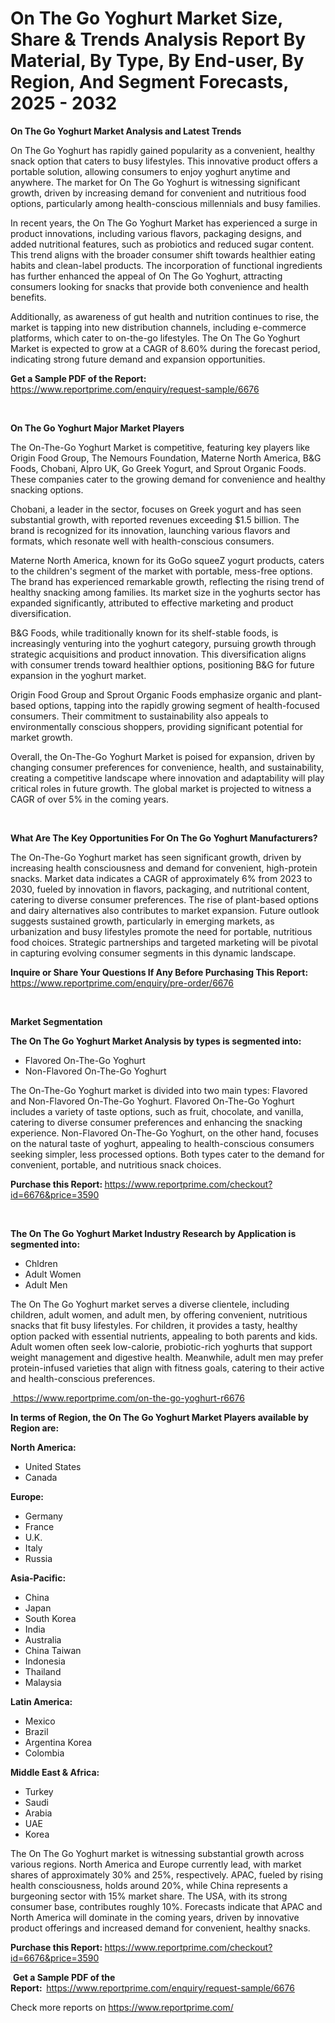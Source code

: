 <p><h1>On The Go Yoghurt Market Size, Share & Trends Analysis Report By Material, By Type, By End-user, By Region, And Segment Forecasts, 2025 - 2032</h1></p><p><strong>On The Go Yoghurt Market Analysis and Latest Trends</strong></p>
<p><p>On The Go Yoghurt has rapidly gained popularity as a convenient, healthy snack option that caters to busy lifestyles. This innovative product offers a portable solution, allowing consumers to enjoy yoghurt anytime and anywhere. The market for On The Go Yoghurt is witnessing significant growth, driven by increasing demand for convenient and nutritious food options, particularly among health-conscious millennials and busy families.</p><p>In recent years, the On The Go Yoghurt Market has experienced a surge in product innovations, including various flavors, packaging designs, and added nutritional features, such as probiotics and reduced sugar content. This trend aligns with the broader consumer shift towards healthier eating habits and clean-label products. The incorporation of functional ingredients has further enhanced the appeal of On The Go Yoghurt, attracting consumers looking for snacks that provide both convenience and health benefits.</p><p>Additionally, as awareness of gut health and nutrition continues to rise, the market is tapping into new distribution channels, including e-commerce platforms, which cater to on-the-go lifestyles. The On The Go Yoghurt Market is expected to grow at a CAGR of 8.60% during the forecast period, indicating strong future demand and expansion opportunities.</p></p>
<p><strong>Get a Sample PDF of the Report:&nbsp;</strong> <a href="https://www.reportprime.com/enquiry/request-sample/6676?utm_campaign=2638&utm_medium=2&utm_source=Github&utm_content=ia&utm_term=19032025&utm_id=on-the-go-yoghurt">https://www.reportprime.com/enquiry/request-sample/6676</a></p>
<p>&nbsp;</p>
<p><strong>On The Go Yoghurt Major Market Players</strong></p>
<p><p>The On-The-Go Yoghurt Market is competitive, featuring key players like Origin Food Group, The Nemours Foundation, Materne North America, B&G Foods, Chobani, Alpro UK, Go Greek Yogurt, and Sprout Organic Foods. These companies cater to the growing demand for convenience and healthy snacking options. </p><p>Chobani, a leader in the sector, focuses on Greek yogurt and has seen substantial growth, with reported revenues exceeding $1.5 billion. The brand is recognized for its innovation, launching various flavors and formats, which resonate well with health-conscious consumers.</p><p>Materne North America, known for its GoGo squeeZ yogurt products, caters to the children's segment of the market with portable, mess-free options. The brand has experienced remarkable growth, reflecting the rising trend of healthy snacking among families. Its market size in the yoghurts sector has expanded significantly, attributed to effective marketing and product diversification.</p><p>B&G Foods, while traditionally known for its shelf-stable foods, is increasingly venturing into the yoghurt category, pursuing growth through strategic acquisitions and product innovation. This diversification aligns with consumer trends toward healthier options, positioning B&G for future expansion in the yoghurt market.</p><p>Origin Food Group and Sprout Organic Foods emphasize organic and plant-based options, tapping into the rapidly growing segment of health-focused consumers. Their commitment to sustainability also appeals to environmentally conscious shoppers, providing significant potential for market growth.</p><p>Overall, the On-The-Go Yoghurt Market is poised for expansion, driven by changing consumer preferences for convenience, health, and sustainability, creating a competitive landscape where innovation and adaptability will play critical roles in future growth. The global market is projected to witness a CAGR of over 5% in the coming years.</p></p>
<p>&nbsp;</p>
<p><strong>What Are The Key Opportunities For On The Go Yoghurt Manufacturers?</strong></p>
<p><p>The On-The-Go Yoghurt market has seen significant growth, driven by increasing health consciousness and demand for convenient, high-protein snacks. Market data indicates a CAGR of approximately 6% from 2023 to 2030, fueled by innovation in flavors, packaging, and nutritional content, catering to diverse consumer preferences. The rise of plant-based options and dairy alternatives also contributes to market expansion. Future outlook suggests sustained growth, particularly in emerging markets, as urbanization and busy lifestyles promote the need for portable, nutritious food choices. Strategic partnerships and targeted marketing will be pivotal in capturing evolving consumer segments in this dynamic landscape.</p></p>
<p><strong>Inquire or Share Your Questions If Any Before Purchasing This Report:</strong> <a href="https://www.reportprime.com/enquiry/pre-order/6676?utm_campaign=2638&utm_medium=2&utm_source=Github&utm_content=ia&utm_term=19032025&utm_id=on-the-go-yoghurt">https://www.reportprime.com/enquiry/pre-order/6676</a></p>
<p>&nbsp;</p>
<p><strong>Market Segmentation</strong></p>
<p><strong>The On The Go Yoghurt Market Analysis by types is segmented into:</strong></p>
<p><ul><li>Flavored On-The-Go Yoghurt</li><li>Non-Flavored On-The-Go Yoghurt</li></ul></p>
<p><p>The On-The-Go Yoghurt market is divided into two main types: Flavored and Non-Flavored On-The-Go Yoghurt. Flavored On-The-Go Yoghurt includes a variety of taste options, such as fruit, chocolate, and vanilla, catering to diverse consumer preferences and enhancing the snacking experience. Non-Flavored On-The-Go Yoghurt, on the other hand, focuses on the natural taste of yoghurt, appealing to health-conscious consumers seeking simpler, less processed options. Both types cater to the demand for convenient, portable, and nutritious snack choices.</p></p>
<p><strong>Purchase this Report:&nbsp;</strong><a href="https://www.reportprime.com/checkout?id=6676&price=3590&utm_campaign=2638&utm_medium=2&utm_source=Github&utm_content=ia&utm_term=19032025&utm_id=on-the-go-yoghurt">https://www.reportprime.com/checkout?id=6676&price=3590</a></p>
<p>&nbsp;</p>
<p><strong>The On The Go Yoghurt Market Industry Research by Application is segmented into:</strong></p>
<p><ul><li>Chldren</li><li>Adult Women</li><li>Adult Men</li></ul></p>
<p><p>The On The Go Yoghurt market serves a diverse clientele, including children, adult women, and adult men, by offering convenient, nutritious snacks that fit busy lifestyles. For children, it provides a tasty, healthy option packed with essential nutrients, appealing to both parents and kids. Adult women often seek low-calorie, probiotic-rich yoghurts that support weight management and digestive health. Meanwhile, adult men may prefer protein-infused varieties that align with fitness goals, catering to their active and health-conscious preferences.</p></p>
<p><a href="https://www.reportprime.com/on-the-go-yoghurt-r6676?utm_campaign=2638&utm_medium=2&utm_source=Github&utm_content=ia&utm_term=19032025&utm_id=on-the-go-yoghurt">&nbsp;https://www.reportprime.com/on-the-go-yoghurt-r6676</a></p>
<p><strong>In terms of Region, the On The Go Yoghurt Market Players available by Region are:</strong></p>
<p>
    <p> <strong> North America: </strong>
        <ul>
            <li>United States</li>
            <li>Canada</li>
        </ul>
        </p> 
    <p> <strong> Europe: </strong>
        <ul>
            <li>Germany</li>
            <li>France</li>
            <li>U.K.</li>
            <li>Italy</li>
            <li>Russia</li>
        </ul>
        </p> 
    <p> <strong> Asia-Pacific: </strong>
        <ul>
            <li>China</li>
            <li>Japan</li>
            <li>South Korea</li>
            <li>India</li>
            <li>Australia</li>
            <li>China Taiwan</li>
            <li>Indonesia</li>
            <li>Thailand</li>
            <li>Malaysia</li>
        </ul>
        </p> 
    <p> <strong> Latin America: </strong>
        <ul>
            <li>Mexico</li>
            <li>Brazil</li>
            <li>Argentina Korea</li>
            <li>Colombia</li>
        </ul>
        </p> 
    <p> <strong> Middle East & Africa: </strong>
        <ul>
            <li>Turkey</li>
            <li>Saudi</li>
            <li>Arabia</li>
            <li>UAE</li>
            <li>Korea</li>
        </ul>
    </p>
    </p>
<p><p>The On The Go Yoghurt market is witnessing substantial growth across various regions. North America and Europe currently lead, with market shares of approximately 30% and 25%, respectively. APAC, fueled by rising health consciousness, holds around 20%, while China represents a burgeoning sector with 15% market share. The USA, with its strong consumer base, contributes roughly 10%. Forecasts indicate that APAC and North America will dominate in the coming years, driven by innovative product offerings and increased demand for convenient, healthy snacks.</p></p>
<p><strong>Purchase this Report: </strong><a href="https://www.reportprime.com/checkout?id=6676&price=3590&utm_campaign=2638&utm_medium=2&utm_source=Github&utm_content=ia&utm_term=19032025&utm_id=on-the-go-yoghurt">https://www.reportprime.com/checkout?id=6676&price=3590</a></p>
<p>&nbsp;<strong>Get a Sample PDF of the Report:&nbsp;&nbsp;</strong><a href="https://www.reportprime.com/enquiry/request-sample/6676?utm_campaign=2638&utm_medium=2&utm_source=Github&utm_content=ia&utm_term=19032025&utm_id=on-the-go-yoghurt">https://www.reportprime.com/enquiry/request-sample/6676</a></p>
<p><strong></strong></p>
<p>Check more reports on <a href="https://www.reportprime.com/?utm_campaign=2638&utm_medium=2&utm_source=Github&utm_content=ia&utm_term=19032025&utm_id=on-the-go-yoghurt">https://www.reportprime.com/</a></p>
